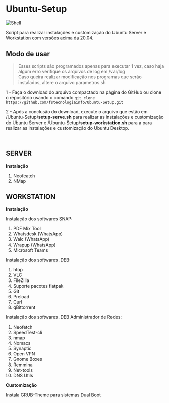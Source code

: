 # Ubuntu-Setup

![Shell](https://img.shields.io/badge/shell_script-%23121011.svg?style=for-the-badge&logo=gnu-bash&logoColor=white)

 Script para realizar instalações e customização do Ubuntu Server e Workstation com versões acima da 20.04.

## Modo de usar

> Esses scripts são programados apenas para executar 1 vez, caso haja algum erro verifique os arquivos de log em /var/log \
> Caso queira realizar modificação nos programas que serão instalados, altere o arquivo parametros.sh

1 - Faça o download do arquivo compactado na página do GitHub ou clone o repositório usando o comando `git clone https://github.com/fstecnologiainfo/Ubuntu-Setup.git`

2 - Após a conclusão do download, execute o arquivo que estão em /Ubuntu-Setup/**setup-serve.sh** para realizar as instalações e customização do Ubuntu Server e /Ubuntu-Setup/**setup-workstation.sh** para a para realizar as instalações e customização do Ubuntu Desktop.



&nbsp;

## SERVER

**Instalação**

1. Neofeatch
2. NMap

## WORKSTATION

**Instalação**

Instalação dos softwares SNAP:

1. PDF Mix Tool
2. Whatsdesk (WhatsApp)
3. Walc (WhatsApp)
4. Wrapup (WhatsApp)
5. Microsoft Teams

Instalação dos softwares .DEB:

1. htop
2. VLC
3. FileZilla
4. Suporte pacotes flatpak
5. Git
6. Preload
7. Curl
8. qBittorrent

Instalação dos softwares .DEB Administrador de Redes:

1. Neofetch
2. SpeedTest-cli
3. nmap
4. Nomacs
5. Synaptic
6. Open VPN
7. Gnome Boxes
8. Remmina
9. Net-tools
10. DNS Utils

**Customização**

Instala GRUB-Theme para sistemas Dual Boot